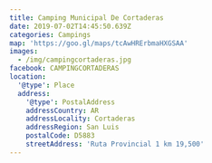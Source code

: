 ```yaml
---
title: Camping Municipal De Cortaderas
date: 2019-07-02T14:45:50.639Z
categories: Campings
map: 'https://goo.gl/maps/tcAwHRErbmaHXGSAA'
images:
  - /img/campingcortaderas.jpg
facebook: CAMPINGCORTADERAS
location:
  '@type': Place
  address:
    '@type': PostalAddress
    addressCountry: AR
    addressLocality: Cortaderas
    addressRegion: San Luis
    postalCode: D5883
    streetAddress: 'Ruta Provincial 1 km 19,500'
---
```



